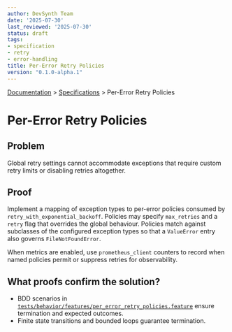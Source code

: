 ```yaml
---
author: DevSynth Team
date: '2025-07-30'
last_reviewed: '2025-07-30'
status: draft
tags:
- specification
- retry
- error-handling
title: Per-Error Retry Policies
version: "0.1.0-alpha.1"
---
```

<div class="breadcrumbs">
<a href="../index.md">Documentation</a> &gt; <a href="index.md">Specifications</a> &gt; Per-Error Retry Policies
</div>

# Per-Error Retry Policies

## Problem

Global retry settings cannot accommodate exceptions that require custom retry
limits or disabling retries altogether.

## Proof

Implement a mapping of exception types to per-error policies consumed by
``retry_with_exponential_backoff``. Policies may specify ``max_retries`` and a
``retry`` flag that overrides the global behaviour. Policies match against
subclasses of the configured exception types so that a ``ValueError`` entry also
governs ``FileNotFoundError``.

When metrics are enabled, use ``prometheus_client`` counters to record when
named policies permit or suppress retries for observability.

## What proofs confirm the solution?
- BDD scenarios in [`tests/behavior/features/per_error_retry_policies.feature`](../../tests/behavior/features/per_error_retry_policies.feature) ensure termination and expected outcomes.
- Finite state transitions and bounded loops guarantee termination.
